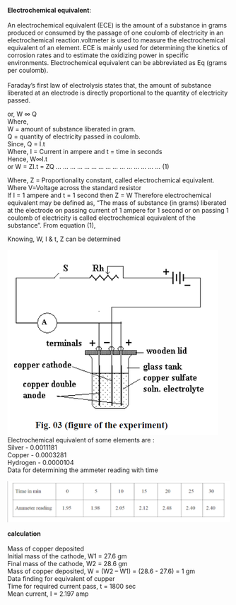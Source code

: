 <b>Electrochemical equivalent</b>:<br><br>
An electrochemical equivalent (ECE) is the amount of a substance in grams produced or consumed by the passage of one coulomb of electricity in an electrochemical reaction.voltmeter is used to measure the electrochemical equivalent of an element. ECE is mainly used for determining the kinetics of corrosion rates and to estimate the oxidizing power in specific environments. Electrochemical equivalent can be abbreviated as Eq (grams per coulomb).<br><br>
Faraday’s first law of electrolysis states that, the amount of substance liberated at an electrode is directly proportional to the quantity of electricity passed.<br>

or, W ∞ Q
<br>
Where,<br>
W = amount of substance liberated in gram.<br>
Q = quantity of electricity passed in coulomb.
<br>
Since, Q = I.t
<br>
Where,
I = Current in ampere and
t = time in seconds
<br>
Hence, 
    W∞I.t<br> or W = ZI.t = ZQ … … … … … … … … … … … … … … … (1)<br>

Where, Z = Proportionality constant, called electrochemical equivalent.<br>
Where 
                V=Voltage across the standard resistor <br>
If I = 1 ampere and t = 1 second then Z = W Therefore electrochemical equivalent may be defined as, “The mass of substance (in grams) liberated at the electrode on passing current of 1 ampere for 1 second or on passing 1 coulomb of electricity is called electrochemical equivalent of the substance”.
From equation (1),

Knowing, W, I & t, Z can be determined<br>
<br>
<img src="images/ana2023-02-09 153046.png">
<br>
Electrochemical equivalent of some elements are :<br>
Silver    -	0.0011181<br>
Copper	  - 0.0003281<br>
Hydrogen	- 0.0000104
<br>
Data for determining the ammeter reading with time
<br><br>
<img src="images/table.png">


<b>calculation</b><br><br>
Mass of copper deposited <br>
Initial mass of the cathode, W1 = 27.6 gm<br>
Final mass of the cathode, W2 = 28.6 gm<br>
Mass of copper deposited, W = (W2 – W1) = (28.6 - 27.6) = 1 gm<br>
Data finding for equivalent of cupper<br>
Time for required current pass, t = 1800 sec<br>
Mean current, I = 2.197 amp
